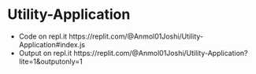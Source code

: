 # Utility-Application
<ul>
  <li>Code on repl.it https://replit.com/@Anmol01Joshi/Utility-Application#index.js <br /></li>
  <li>Output on repl.it https://replit.com/@Anmol01Joshi/Utility-Application?lite=1&outputonly=1 <br /></li>
</ul>

  
  
